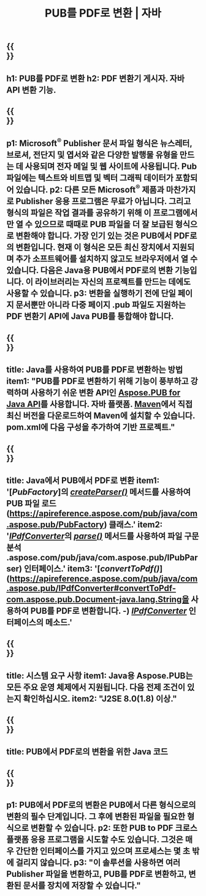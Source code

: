 ﻿---
translation: true
template: /_templates/conversion-child-java.md
title: PUB를 PDF로 변환 | 자바
description: Windows, Linux 및 Mac OS X에서 Java API를 사용하여 PUB를 PDF로 변환합니다. 자체 솔루션에 쉽게 통합할 수 있는 게시자 변환 기능.
url: /java/conversion/pub-to-pdf/
metakeywords: 펍에서 pdf 자바로, 펍에서 pdf 자바로, 자바 펍에서 pdf로, 게시자를 pdf 자바로 변환
family: pub
platformtag: java
feature: conversion
---

{{<section banner>}}
---
h1: PUB를 PDF로 변환
h2: PDF 변환기 게시자. 자바 API 변환 기능.
---

{{<section overview>}}
---
p1: Microsoft<sup>®</sup> Publisher 문서 파일 형식은 뉴스레터, 브로셔, 전단지 및 엽서와 같은 다양한 발행물 유형을 만드는 데 사용되며 전자 메일 및 웹 사이트에 사용됩니다. Pub 파일에는 텍스트와 비트맵 및 벡터 그래픽 데이터가 포함되어 있습니다.
p2: 다른 모든 Microsoft<sup>®</sup> 제품과 마찬가지로 Publisher 응용 프로그램은 무료가 아닙니다. 그리고 형식의 파일은 작업 결과를 공유하기 위해 이 프로그램에서만 열 수 있으므로 때때로 PUB 파일을 더 잘 보급된 형식으로 변환해야 합니다. 가장 인기 있는 것은 PUB에서 PDF로의 변환입니다. 현재 이 형식은 모든 최신 장치에서 지원되며 추가 소프트웨어를 설치하지 않고도 브라우저에서 열 수 있습니다. 다음은 Java용 PUB에서 PDF로의 변환 기능입니다. 이 라이브러리는 자신의 프로젝트를 만드는 데에도 사용할 수 있습니다.
p3: 변환을 실행하기 전에 단일 페이지 문서뿐만 아니라 다중 페이지 .pub 파일도 지원하는 PDF 변환기 API에 Java PUB를 통합해야 합니다.
---

{{<section widget>}}
---
title: Java를 사용하여 PUB를 PDF로 변환하는 방법
item1: "PUB를 PDF로 변환하기 위해 기능이 풍부하고 강력하며 사용하기 쉬운 변환 API인 [Aspose.PUB for Java API](https://products.aspose.com/pub/java)를 사용합니다. 자바 플랫폼. [Maven](https://repository.aspose.com/webapp/#/artifacts/browse/tree/General/repo/com/aspose/aspose-pub)에서 직접 최신 버전을 다운로드하여 Maven에 설치할 수 있습니다. pom.xml에 다음 구성을 추가하여 기반 프로젝트."
---

{{<section feature1>}}
---
title: Java에서 PUB에서 PDF로 변환
item1: '[*PubFactory*]의 [*createParser()*](https://apireference.aspose.com/pub/java/com.aspose.pub/PubFactory#createParser-java.lang.String-) 메서드를 사용하여 PUB 파일 로드 (https://apireference.aspose.com/pub/java/com.aspose.pub/PubFactory) 클래스.'
item2: '[*IPdfConverter*](https://apireference)의 [*parse()*](https://apireference.aspose.com/pub/java/com.aspose.pub/IPubParser#parse--) 메서드를 사용하여 파일 구문 분석 .aspose.com/pub/java/com.aspose.pub/IPubParser) 인터페이스.'
item3: '[*convertToPdf()*](https://apireference.aspose.com/pub/java/com.aspose.pub/IPdfConverter#convertToPdf-com.aspose.pub.Document-java.lang.String을 사용하여 PUB를 PDF로 변환합니다. -) [*IPdfConverter*](https://apireference.aspose.com/pub/java/com.aspose.pub/IPdfConverter) 인터페이스의 메소드.'
---

{{<section feature2>}}
---
title: 시스템 요구 사항
item1: Java용 Aspose.PUB는 모든 주요 운영 체제에서 지원됩니다. 다음 전제 조건이 있는지 확인하십시오.
item2: "J2SE 8.0(1.8) 이상."
---

{{<section codeexample>}}
---
title: PUB에서 PDF로의 변환을 위한 Java 코드
---

{{<section summary>}}
---
p1: PUB에서 PDF로의 변환은 PUB에서 다른 형식으로의 변환의 필수 단계입니다. 그 후에 변환된 파일을 필요한 형식으로 변환할 수 있습니다.
p2: 또한 PUB to PDF 크로스 플랫폼 응용 프로그램을 시도할 수도 있습니다. 그것은 매우 간단한 인터페이스를 가지고 있으며 프로세스는 몇 초 밖에 걸리지 않습니다.
p3: "이 솔루션을 사용하면 여러 Publisher 파일을 변환하고, PUB를 PDF로 변환하고, 변환된 문서를 장치에 저장할 수 있습니다."
---